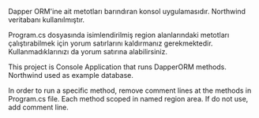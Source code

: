 Dapper ORM'ine ait metotları barındıran konsol uygulamasıdır. Northwind veritabanı kullanılmıştır.

Program.cs dosyasında isimlendirilmiş region alanlarındaki metotları çalıştırabilmek için yorum satırlarını kaldırmanız gerekmektedir. Kullanmadıklarınızı da yorum satırına alabilirsiniz.

This project is Console Application that runs DapperORM methods. Northwind used as example database.

In order to run a specific method, remove comment lines at the methods in Program.cs file. Each method scoped in named region area. If do not use, add comment line.
